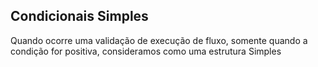  ## Condicionais Simples
Quando ocorre uma validação de execução de fluxo, somente quando a condição for positiva, consideramos como uma estrutura Simples
